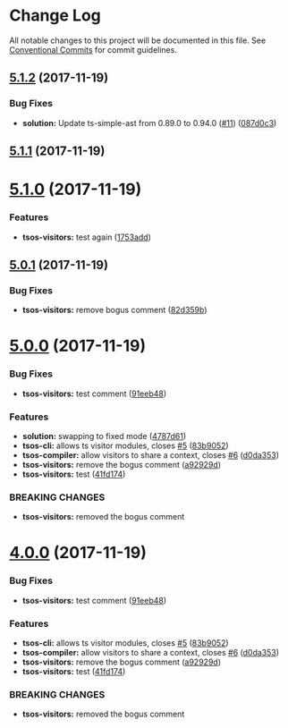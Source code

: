 # Change Log

All notable changes to this project will be documented in this file.
See [Conventional Commits](https://conventionalcommits.org) for commit guidelines.

<a name="5.1.2"></a>
## [5.1.2](https://github.com/brad-jones/tsos/compare/v5.1.1...v5.1.2) (2017-11-19)


### Bug Fixes

* **solution:** Update ts-simple-ast from 0.89.0 to 0.94.0 ([#11](https://github.com/brad-jones/tsos/issues/11)) ([087d0c3](https://github.com/brad-jones/tsos/commit/087d0c3))


<a name="5.1.1"></a>
## [5.1.1](https://github.com/brad-jones/tsos/compare/v5.1.0...v5.1.1) (2017-11-19)

<a name="5.1.0"></a>
# [5.1.0](https://github.com/brad-jones/tsos/compare/v5.0.1...v5.1.0) (2017-11-19)


### Features

* **tsos-visitors:** test again ([1753add](https://github.com/brad-jones/tsos/commit/1753add))




<a name="5.0.1"></a>
## [5.0.1](https://github.com/brad-jones/tsos/compare/v5.0.0...v5.0.1) (2017-11-19)


### Bug Fixes

* **tsos-visitors:** remove bogus comment ([82d359b](https://github.com/brad-jones/tsos/commit/82d359b))




<a name="5.0.0"></a>
# [5.0.0](https://github.com/brad-jones/tsos/compare/v1.3.1...v5.0.0) (2017-11-19)


### Bug Fixes

* **tsos-visitors:** test comment ([91eeb48](https://github.com/brad-jones/tsos/commit/91eeb48))


### Features

* **solution:** swapping to fixed mode ([4787d61](https://github.com/brad-jones/tsos/commit/4787d61))
* **tsos-cli:** allows ts visitor modules, closes [#5](https://github.com/brad-jones/tsos/issues/5) ([83b9052](https://github.com/brad-jones/tsos/commit/83b9052))
* **tsos-compiler:** allow visitors to share a context, closes [#6](https://github.com/brad-jones/tsos/issues/6) ([d0da353](https://github.com/brad-jones/tsos/commit/d0da353))
* **tsos-visitors:** remove the bogus comment ([a92929d](https://github.com/brad-jones/tsos/commit/a92929d))
* **tsos-visitors:** test ([41fd174](https://github.com/brad-jones/tsos/commit/41fd174))


### BREAKING CHANGES

* **tsos-visitors:** removed the bogus comment




<a name="4.0.0"></a>
# [4.0.0](https://github.com/brad-jones/tsos/compare/v1.3.1...v4.0.0) (2017-11-19)


### Bug Fixes

* **tsos-visitors:** test comment ([91eeb48](https://github.com/brad-jones/tsos/commit/91eeb48))


### Features

* **tsos-cli:** allows ts visitor modules, closes [#5](https://github.com/brad-jones/tsos/issues/5) ([83b9052](https://github.com/brad-jones/tsos/commit/83b9052))
* **tsos-compiler:** allow visitors to share a context, closes [#6](https://github.com/brad-jones/tsos/issues/6) ([d0da353](https://github.com/brad-jones/tsos/commit/d0da353))
* **tsos-visitors:** remove the bogus comment ([a92929d](https://github.com/brad-jones/tsos/commit/a92929d))
* **tsos-visitors:** test ([41fd174](https://github.com/brad-jones/tsos/commit/41fd174))


### BREAKING CHANGES

* **tsos-visitors:** removed the bogus comment
